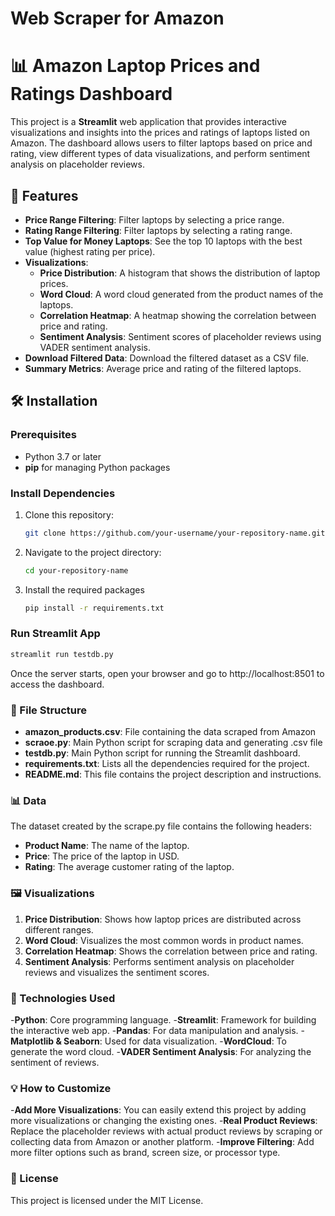 # Web Scraper for Amazon
# 📊 Amazon Laptop Prices and Ratings Dashboard

This project is a **Streamlit** web application that provides interactive visualizations and insights into the prices and ratings of laptops listed on Amazon. The dashboard allows users to filter laptops based on price and rating, view different types of data visualizations, and perform sentiment analysis on placeholder reviews.

## 🚀 Features

- **Price Range Filtering**: Filter laptops by selecting a price range.
- **Rating Range Filtering**: Filter laptops by selecting a rating range.
- **Top Value for Money Laptops**: See the top 10 laptops with the best value (highest rating per price).
- **Visualizations**:
  - **Price Distribution**: A histogram that shows the distribution of laptop prices.
  - **Word Cloud**: A word cloud generated from the product names of the laptops.
  - **Correlation Heatmap**: A heatmap showing the correlation between price and rating.
  - **Sentiment Analysis**: Sentiment scores of placeholder reviews using VADER sentiment analysis.
- **Download Filtered Data**: Download the filtered dataset as a CSV file.
- **Summary Metrics**: Average price and rating of the filtered laptops.

## 🛠️ Installation

### Prerequisites
- Python 3.7 or later
- **pip** for managing Python packages

### Install Dependencies

1. Clone this repository:
   ```bash
   git clone https://github.com/your-username/your-repository-name.git

2. Navigate to the project directory:
     ```bash
   cd your-repository-name

3. Install the required packages
      ```bash
   pip install -r requirements.txt


### Run Streamlit App
 ```bash
streamlit run testdb.py
 ```
Once the server starts, open your browser and go to http://localhost:8501 to access the dashboard.

### 📂 File Structure

- **amazon_products.csv**: File containing the data scraped from Amazon 
- **scraoe.py**: Main Python script for scraping data and generating .csv file
- **testdb.py**: Main Python script for running the Streamlit dashboard.
- **requirements.txt**: Lists all the dependencies required for the project.
- **README.md**: This file contains the project description and instructions.


### 📊 Data
The dataset created by the scrape.py file contains the following headers:

- **Product Name**: The name of the laptop.
- **Price**: The price of the laptop in USD.
- **Rating**: The average customer rating of the laptop.

### 🖼️ Visualizations

1. **Price Distribution**: Shows how laptop prices are distributed across different ranges.
2. **Word Cloud**: Visualizes the most common words in product names.
3. **Correlation Heatmap**: Shows the correlation between price and rating.
4. **Sentiment Analysis**: Performs sentiment analysis on placeholder reviews and visualizes the sentiment scores.

### 🧠 Technologies Used
-**Python**: Core programming language.
-**Streamlit**: Framework for building the interactive web app.
-**Pandas**: For data manipulation and analysis.
-**Matplotlib & Seaborn**: Used for data visualization.
-**WordCloud**: To generate the word cloud.
-**VADER Sentiment Analysis**: For analyzing the sentiment of reviews.

### 💡 How to Customize
-**Add More Visualizations**: You can easily extend this project by adding more visualizations or changing the existing ones.
-**Real Product Reviews**: Replace the placeholder reviews with actual product reviews by scraping or collecting data from Amazon or another platform.
-**Improve Filtering**: Add more filter options such as brand, screen size, or processor type.

### 📝 License
This project is licensed under the MIT License.
